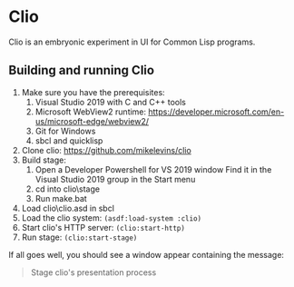 # Clio

Clio is an embryonic experiment in UI for Common Lisp programs.



## Building and running Clio

1. Make sure you have the prerequisites:
   1. Visual Studio 2019 with C and C++ tools
   2. Microsoft WebView2 runtime:
      https://developer.microsoft.com/en-us/microsoft-edge/webview2/
   3. Git for Windows
   4. sbcl and quicklisp
2. Clone clio:
   https://github.com/mikelevins/clio
3. Build stage:
   1. Open a Developer Powershell for VS 2019 window
      Find it in the Visual Studio 2019 group in the Start menu
   2. cd into clio\stage
   3. Run make.bat
4. Load clio\clio.asd in sbcl
5. Load the clio system:
   `(asdf:load-system :clio)`
6. Start clio's HTTP server:
   `(clio:start-http)`
7. Run stage:
   `(clio:start-stage)`

If all goes well, you should see a window appear containing the message:

> Stage
> clio's presentation process 

